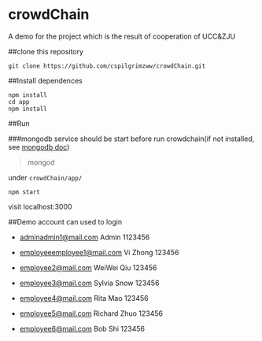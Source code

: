 # crowdChain
A demo for the project which is the result of cooperation of UCC&amp;ZJU


##clone  this repository

`git clone https://github.com/cspilgrimzww/crowdChain.git`

##Install dependences

```
npm install
cd app
npm install
```

##Run

###mongodb service should be start before run crowdchain(if not installed, see [mongodb doc](https://docs.mongodb.com/manual/installation/))

>mongod

under `crowdChain/app/`

`npm start`

visit localhost:3000


##Demo account can used to login
 + adminadmin1@mail.com
   Admin
   1123456

 + employeeemployee1@mail.com
   Vi Zhong
   123456

 + employee2@mail.com
   WeiWei Qiu
   123456

 + employee3@mail.com
   Sylvia Snow
   123456

 + employee4@mail.com
   Rita Mao
   123456

 + employee5@mail.com
   Richard Zhuo
   123456

 + employee6@mail.com
   Bob Shi
   123456


